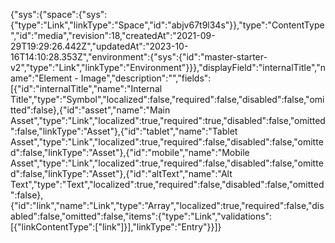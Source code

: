 {"sys":{"space":{"sys":{"type":"Link","linkType":"Space","id":"abjv67t9l34s"}},"type":"ContentType","id":"media","revision":18,"createdAt":"2021-09-29T19:29:26.442Z","updatedAt":"2023-10-16T14:10:28.353Z","environment":{"sys":{"id":"master-starter-v2","type":"Link","linkType":"Environment"}}},"displayField":"internalTitle","name":"Element - Image","description":"","fields":[{"id":"internalTitle","name":"Internal Title","type":"Symbol","localized":false,"required":false,"disabled":false,"omitted":false},{"id":"asset","name":"Main Asset","type":"Link","localized":true,"required":true,"disabled":false,"omitted":false,"linkType":"Asset"},{"id":"tablet","name":"Tablet Asset","type":"Link","localized":true,"required":false,"disabled":false,"omitted":false,"linkType":"Asset"},{"id":"mobile","name":"Mobile Asset","type":"Link","localized":true,"required":false,"disabled":false,"omitted":false,"linkType":"Asset"},{"id":"altText","name":"Alt Text","type":"Text","localized":true,"required":false,"disabled":false,"omitted":false},{"id":"link","name":"Link","type":"Array","localized":true,"required":false,"disabled":false,"omitted":false,"items":{"type":"Link","validations":[{"linkContentType":["link"]}],"linkType":"Entry"}}]}